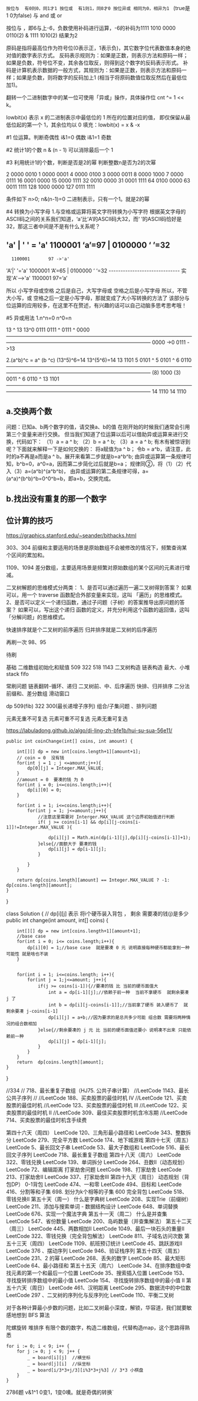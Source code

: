`按位与  有0则0，同1才1
按位或  有1则1，同0才0
按位异或 相同为0，相异为1 `  (true是1 0为false)  与 and  或 or

按位与 ，即6与上-6，负数使用补码进行运算，-6的补码为1111 1010  0000 0110(2) &  1111 1010(2)  结果为2

原码是指将最高位作为符号位(0表示正，1表示负)，其它数字位代表数值本身的绝对值的数字表示方式。
反码表示规则为：如果是正数，则表示方法和原码一样；如果是负数，符号位不变，其余各位取反，则得到这个数字的反码表示形式。
补码是计算机表示数据的一般方式，其规则为：如果是正数，则表示方法和原码一样；如果是负数，则将数字的反码加上1
(相当于将原码数值位取反然后在最低位加1)。

翻转一个二进制数字中的某一位可使用「异或」操作，具体操作位 cnt ^= 1 << k。

lowbit(x) 表示 x 的二进制表示中最低位的 1 所在的位置对应的值，
即仅保留从最低位起的第一个 1，其余位均以 0 填充：lowbit(x) = x & -x

#1 位运算。判断奇偶性
i&1=0  偶数  i&1=1   奇数

#2 统计1的个数
n & (n - 1) 可以消除最后一个 1

#3 利用统计1的个数，判断是否是2的幂
判断整数n是否为2的次幂

2    0000 0010               1    0000 0001
4    0000 0100               3    0000 0011
8    0000 1000               7    0000 0111
16   0001 0000               15   0000 1111
32   0010 0000               31   0001 1111
64   0100 0000               63   0011 1111
128  1000 0000               127  0111 1111

条件如下
n>0; n&(n-1)=0
二进制表示，只有一个1。就是2的幂

#4 转换为小写字母
1.与空格或运算将英文字符转换为小写字符
根据英文字母的ASCII码之间的关系我们知道，‘a'比’A‘的ASCII码大32，而‘ ’的ASCII码恰好是32，那这三者中间是不是有什么关系呢？

'a' | ' ' = 'a' 
     1100001    ‘a’=97
|    0100000    ‘ ’=32
------------------------------
      1100001       97 ->'a'

'A'|' '='a' 
      1000001     ‘A’=65
|      0100000      ‘ ‘=32
------------------------------               实现'A'-->'a'
       1100001      97=’a’  

所以 小写字母或空格 之后是自己，大写字母或 空格之后是小写字母
所以，不管大小写，或 空格之后一定是小写字母，那就变成了大小写转换的方法了
该部分与位运算的应用较多，在这里不在赘述，有兴趣的话可以自己动脑多思考思考哦！

#5 异或用法
1.n^n=0      n^0=n

13 ^ 13                               13^0
     0111                                 0111
^   0111                          ^     0000
————————————————————————————————————————————————————————————————
    0000   ->0                         0111  ->13
    
2.(a^b)^c = a^ (b ^c)
(13^5)^6=14                                   13^(5^6)=14
   13      1101                                   5     0101
^    5      0101                              ^   6     0110
————————————————————————————————————————————————————————————————
   (8)      1000                                  (3)     0011
^    6      0110                              ^  13      1101
————————————————————————————————————————————————————————————————
    14      1110                                  14       1110

## a.交换两个数

问题：已知a、b两个数字的值，请交换a、b的值
在刚开始的时候我们通常会引用第三个变量来进行交换。
但当我们知道了位运算以后可以借助异或运算来进行交换，代码如下：
（1）a = a ^ b;
（2）b = a ^ b;
（3）a = a ^ b;
有木有被惊讶到呢？下面就来解释一下是如何交换的：
将a赋值为a ^ b；
令b = a^b，请注意，此时的a不再是a而是a ^ b。展开来看第二步就是b=a^b^b;
由异或运算第一条规律可知，b^b=0，a^0=a，因而第二步简化过后就是b=a；
规律同②，将（1）（2）代入（3）a=(a^b)^(a^b^b)，
由异或运算的第二条规律可得，a=(a^a)^(b^b)^b=0^0^b=b，即a=b，交换完成。

## b.找出没有重复的那一个数字

## 位计算的技巧
https://graphics.stanford.edu/~seander/bithacks.html

303、304
前缀和主要适用的场景是原始数组不会被修改的情况下，频繁查询某个区间的累加和。

1109、1094
差分数组，主要适用场景是频繁对原始数组的某个区间的元素进行增减。


⼆叉树解题的思维模式分两类：
1、是否可以通过遍历⼀遍⼆叉树得到答案？
如果可以，⽤⼀个 traverse 函数配合外部变量来实现，这叫 「遍历」的思维模式。 
2、是否可以定义⼀个递归函数，通过⼦问题（⼦树）的答案推导出原问题的答案？
如果可以，写出这个递归 函数的定义，并充分利⽤这个函数的返回值，这叫「分解问题」的思维模式。

快速排序就是个二叉树的前序遍历
归并排序就是⼆叉树的后序遍历

再刷一次
98、95



待刷




基础
二维数组初始化和赋值 509 322 518 1143
二叉树构造
链表构造
最大、小堆
stack
fifo

常刷问题
链表翻转-循环、递归
二叉树前、中、后序遍历
快排、归并排序
二分法
前缀和、差分数组
滑动窗口

dp 509(fib) 322 300(最长递增子序列)
组合/子集问题 、排列问题

元素无重不可复选
元素可重不可复选
元素无重可复选

https://labuladong.github.io/algo/di-ling-zh-bfe1b/hui-su-sua-56e11/



    public int coinChange(int[] coins, int amount) {

        int[][] dp = new int[coins.length+1][amount+1];
        // coin = 0  没有钱 
        for(int j = 1 ; j <=amount;j++){
            dp[0][j] = Integer.MAX_VALUE;
        }
        //amount = 0  要凑的钱 为 0 
        for(int i = 0; i<=coins.length;i++){
            dp[i][0] = 0;
        }
        
        for(int i = 1; i<=coins.length;i++){
            for(int j = 1; j<=amount;j++){
                //注意这里需要对 Interger.MAX_VALUE 这个边界初始值进行判断
                if( j >= coins[i-1] && dp[i][j-coins[i-1]]!=Integer.MAX_VALUE ){

                    dp[i][j] = Math.min(dp[i-1][j],dp[i][j-coins[i-1]]+1);
                }else{//面额大于 要凑的钱
                    dp[i][j] = dp[i-1][j];
                }

            }
        }
        
        return dp[coins.length][amount] == Integer.MAX_VALUE ? -1: dp[coins.length][amount];
    }
}


class Solution {
    // dp[i][j] 表示 将i个硬币装入背包 ， 剩余 需要凑的钱(j)是多少
    public int change(int amount, int[] coins) {
        
        int[][] dp = new int[coins.length+1][amount+1];
        //base case
        for(int i = 0; i<= coins.length;i++){
            dp[i][0] = 1;//base case  就是要凑 0 元 说明直接每种硬币都能拿到一种可能性 就是啥也不装
        }


        for(int i = 1; i<=coins.length; i++){
            for(int j = 1;j<=amount; j++){
                if(j >= coins[i-1]){//要凑的钱 比 当前的硬币面值大
                    int a = dp[i-1][j];//依赖于前一种  当前不拿硬币  就剩余要凑 j 了
                    int b = dp[i][j-coins[i-1]];//当前拿了硬币 装入硬币了  就剩余要凑 j-coins[i-1]
                    dp[i][j] = a+b;//因为要求的是总共多少可能 组合数 需要将两种情况的组合数相加
                }else{//剩余要凑的 j 元 比 当前的硬币面值还要小 说明凑不出来 只能依赖前一种
                    dp[i][j] = dp[i-1][j];
                }
            }
        }
        return  dp[coins.length][amount];
    }
}



//334
// 718、最长重复子数组（HJ75. 公共子串计算）
//LeetCode 1143、最长公共子序列
//
//LeetCode 188、买卖股票的最佳时机 IV
//LeetCode 121、买卖股票的最佳时机
//LeetCode 123、买卖股票的最佳时机 III
//LeetCode 122、买卖股票的最佳时机 II
//LeetCode 309、最佳买卖股票时机含冷冻期
//LeetCode 714、买卖股票的最佳时机含手续费

第四十六天（周四）
LeetCode 120、三角形最小路径和
LeetCode 343、整数拆分
LeetCode 279、完全平方数
LeetCode 174、地下城游戏
第四十七天（周五）
LeetCode 5、最长回文子串
LeetCode 53、最大子数组和
LeetCode 516、最长回文子序列
LeetCode 718、最长重复子数组
第四十八天（周六）
LeetCode 322、零钱兑换
LeetCode 139、单词拆分
LeetCode 264、丑数II（动态规划）
LeetCode 72、编辑距离
打家劫舍问题
LeetCode 198、打家劫舍
LeetCode 213、打家劫舍II
LeetCode 337、打家劫舍III
第四十九天（周日）
动态规划（背包DP）
0-1背包
LeetCode 474、一和零
LeetCode 494、目标和
LeetCode 416、分割等和子集
698. 划分为k个相等的子集
600
完全背包
LeetCode 518、零钱兑换II
第五十天（周一）
什么是字典树
LeetCode 208、实现Trie（前缀树）
LeetCode 211、添加与搜索单词 - 数据结构设计
LeetCode 648、单词替换
LeetCode 676、实现一个魔法字典
第五十一天（周二）
什么是并查集
LeetCode 547、省份数量
LeetCode 200、岛屿数量（并查集解法）
第五十二天（周三）
LeetCode 445、两数相加II
LeetCode 1049、最后一块石头的重量II
LeetCode 322、零钱兑换（完全背包解法）
LeetCode 811、子域名访问次数
第五十三天（周四）
LeetCode 1109、航班预订统计
LeetCode 45、跳跃游戏II
LeetCode 376 、摆动序列
LeetCode 946、验证栈序列
第五十四天（周五）
LeetCode 231、2 的幂
LeetCode 268、丢失的数字
LeetCode 85、最大矩形
LeetCode 64、最小路径和
第五十五天（周六）
LeetCode 34、在排序数组中查找元素的第一个和最后一个位置
LeetCode 35、搜索插入位置
LeetCode 153、寻找旋转排序数组中的最小值
LeetCode 154、寻找旋转排序数组中的最小值 II
第五十六天（周日）
LeetCode 461、汉明距离
LeetCode 295、数据流中的中位数
LeetCode 297 、二叉树的序列化与反序列化
LeetCode 110、平衡二叉树

对于各种计算最小步数的问题，比如二叉树最小深度，解锁，华容道，我们就要敏感地想到 BFS 算法


陀螺旋转 
堆排序
有限个数的数字，构造二维数组，代替构造map，这个思路得熟悉


	for i := 0; i < 9; i++ {
		for j := 0; j < 9; j++ {
			_ = board[i][j]  //横坐标
			_ = board[j][i]  //纵坐标
			_ = board[i/3*3+j/3][i%3*3+j%3] // 3*3 小棋盘
		}
	}

2786题  v&1^1	0变1，1变0噢。就是奇偶的转换`